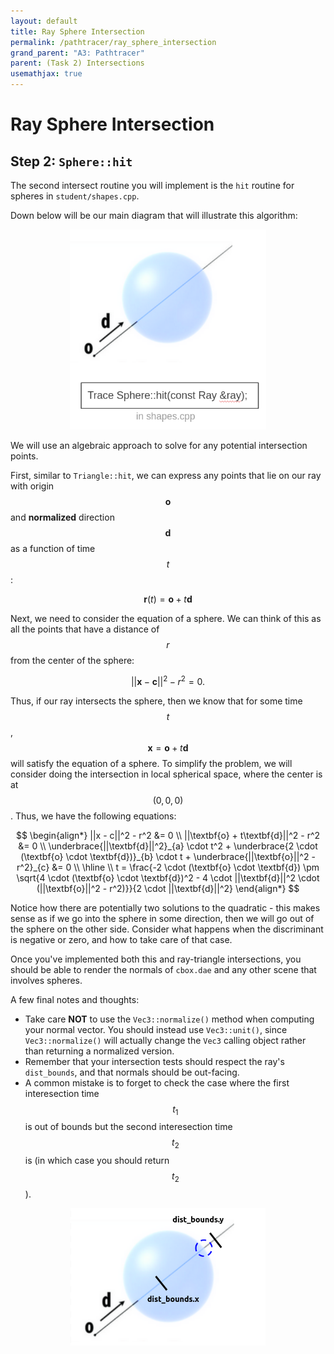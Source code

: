 ```yaml
---
layout: default
title: Ray Sphere Intersection
permalink: /pathtracer/ray_sphere_intersection
grand_parent: "A3: Pathtracer"
parent: (Task 2) Intersections
usemathjax: true
---
```


# Ray Sphere Intersection

## Step 2: `Sphere::hit`

The second intersect routine you will implement is the `hit` routine for spheres in `student/shapes.cpp`. 

Down below will be our main diagram that will illustrate this algorithm:

<center><img src="figures\sphere_intersect_diagram.png" style="height:320px"></center>

We will use an algebraic approach to solve for any potential intersection points.

First, similar to `Triangle::hit`, we can express any points that lie on our ray with origin $$\textbf{o}$$ and **normalized** direction $$\textbf{d}$$ as a function of time $$t$$:

$$\textbf{r}(t) = \textbf{o} + t\textbf{d}$$

Next, we need to consider the equation of a sphere. We can think of this as all the points that have a distance of $$r$$ from the center of the sphere:

$$||\textbf{x} - \textbf{c}||^2 - r^2 = 0.$$

Thus, if our ray intersects the sphere, then we know that for some time $$t$$, $$\textbf{x} = \textbf{o} + t\textbf{d}$$ will satisfy the equation of a sphere. To simplify the problem, we will consider doing the intersection in local spherical space, where the center is at $$(0, 0, 0)$$. Thus, we have the following equations:

$$
\begin{align*}
||x - c||^2 - r^2 &= 0 \\
||\textbf{o} + t\textbf{d}||^2 - r^2 &= 0 \\ 
\underbrace{||\textbf{d}||^2}_{a} \cdot t^2 + \underbrace{2 \cdot (\textbf{o} \cdot \textbf{d})}_{b} \cdot t + \underbrace{||\textbf{o}||^2 - r^2}_{c} &= 0 \\
\hline \\
t = \frac{-2 \cdot (\textbf{o} \cdot \textbf{d}) \pm \sqrt{4 \cdot (\textbf{o} \cdot \textbf{d})^2 - 4 \cdot ||\textbf{d}||^2 \cdot (||\textbf{o}||^2 - r^2)}}{2 \cdot ||\textbf{d}||^2}
\end{align*}
$$

Notice how there are potentially two solutions to the quadratic - this makes sense as if we go into the sphere in some direction, then we will go out of the sphere on the other side. Consider what happens when the discriminant is negative or zero, and how to take care of that case.

Once you've implemented both this and ray-triangle intersections, you should be able to render the normals of `cbox.dae` and any other scene that involves spheres.


A few final notes and thoughts:
- Take care **NOT** to use the `Vec3::normalize()` method when computing your
normal vector. You should instead use `Vec3::unit()`, since `Vec3::normalize()`
will actually change the `Vec3` calling object rather than returning a
normalized version.
- Remember that your intersection tests should respect the ray's `dist_bounds`, and that normals should be out-facing.
- A common mistake is to forget to check the case where the first
interesection time $$t_1$$ is out of bounds but the second interesection time $$t_2$$ is
(in which case you should return $$t_2$$).

<center><img src="figures\sphere_specialcase_diagram.png" style="height:220px"></center>
